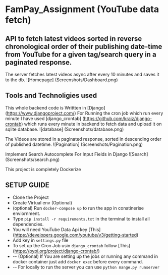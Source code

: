 # FamPay_Assignment (YouTube data fetch)
API to fetch latest videos sorted in reverse chronological order of their publishing date-time from YouTube for a given tag/search query in a paginated response.
-----------------------------------------------------------------------------------------------------------------
The server fetches latest videos async after every 10 minutes and saves it to the db.
![Homepage] (Screenshots/Dashboard.png)
 
## Tools and Technoligies used
This whole backend code is Writtten in [Django] (https://www.djangoproject.com/)
For Running the cron job which run every minute I have used [django_crontab] (https://github.com/kraiz/django-crontab) which runs every minute in backend to fetch data and upload it on sqlite database.
![database] (Screenshots/database.png)

The Videos are stored in a paginated response, sorted in descending order of published datetime.
![Pagination] (Screenshots/Pagination.png)

Implement Search Autocomplete For Input Fields in Django
![Search] (Screenshots/search.png)

This project is completely Dockerize

## SETUP GUIDE

- Clone the Project
- Create Virtual env (Optional)
- (optional) Run `docker-compose up`  to run the app in conatinerise enviornment.
- Type `pip install -r requirements.txt` in the terminal to install all dependencies.
- You will need YouTube Data Api key [This] (https://developers.google.com/youtube/v3/getting-started)
- Add key in `settings.py` file
- To set up the Cron Job usin `django_crontab` follow [This] (https://pypi.org/project/django-crontab/) 
- -- (Optional) If You are setting up the jobs or running any command in docker container just add `docker exec` before every command.
- -- For locally to run the server you can use `python mange.py runserver`
